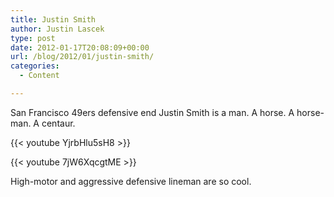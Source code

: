 ```yaml
---
title: Justin Smith
author: Justin Lascek
type: post
date: 2012-01-17T20:08:09+00:00
url: /blog/2012/01/justin-smith/
categories:
  - Content

---
```

San Francisco 49ers defensive end Justin Smith is a man. A horse. A horse-man. A centaur.
  

  
{{< youtube YjrbHlu5sH8 >}}
  

  
{{< youtube 7jW6XqcgtME >}}
  

  
High-motor and aggressive defensive lineman are so cool.
